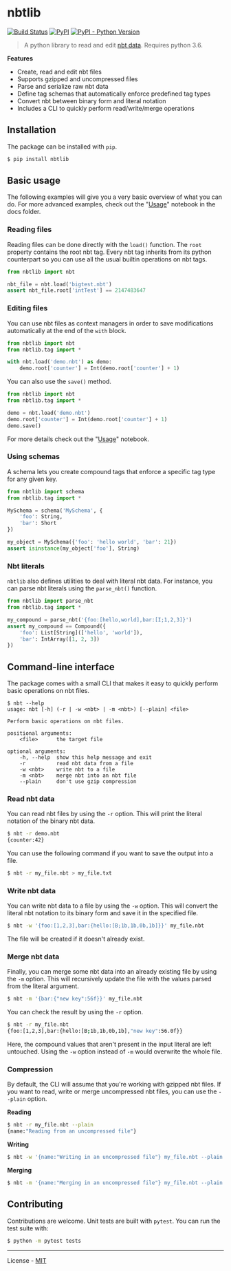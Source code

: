 # nbtlib

[![Build Status](https://travis-ci.org/vberlier/nbtlib.svg?branch=master)](https://travis-ci.org/vberlier/nbtlib)
[![PyPI](https://img.shields.io/pypi/v/nbtlib.svg)](https://pypi.org/project/nbtlib/)
[![PyPI - Python Version](https://img.shields.io/pypi/pyversions/nbtlib.svg)](https://pypi.org/project/nbtlib/)

> A python library to read and edit [nbt data](http://wiki.vg/NBT). Requires
python 3.6.

**Features**

- Create, read and edit nbt files
- Supports gzipped and uncompressed files
- Parse and serialize raw nbt data
- Define tag schemas that automatically enforce predefined tag types
- Convert nbt between binary form and literal notation
- Includes a CLI to quickly perform read/write/merge operations

## Installation

The package can be installed with `pip`.

```bash
$ pip install nbtlib
```

## Basic usage

The following examples will give you a very basic overview of what you
can do. For more advanced examples, check out the
"[Usage](https://github.com/vberlier/nbtlib/blob/master/docs/Usage.ipynb)"
notebook in the docs folder.

### Reading files

Reading files can be done directly with the `load()` function. The
`root` property contains the root nbt tag. Every nbt tag inherits from
its python counterpart so you can use all the usual builtin operations
on nbt tags.

```python
from nbtlib import nbt

nbt_file = nbt.load('bigtest.nbt')
assert nbt_file.root['intTest'] == 2147483647
```

### Editing files

You can use nbt files as context managers in order to save modifications
automatically at the end of the `with` block.

```python
from nbtlib import nbt
from nbtlib.tag import *

with nbt.load('demo.nbt') as demo:
    demo.root['counter'] = Int(demo.root['counter'] + 1)
```

You can also use the `save()` method.

```python
from nbtlib import nbt
from nbtlib.tag import *

demo = nbt.load('demo.nbt')
demo.root['counter'] = Int(demo.root['counter'] + 1)
demo.save()
```

For more details check out the "[Usage](https://github.com/vberlier/nbtlib/blob/master/docs/Usage.ipynb)"
notebook.

### Using schemas

A schema lets you create compound tags that enforce a specific tag type
for any given key.

```python
from nbtlib import schema
from nbtlib.tag import *

MySchema = schema('MySchema', {
    'foo': String,
    'bar': Short
})

my_object = MySchema({'foo': 'hello world', 'bar': 21})
assert isinstance(my_object['foo'], String)
```

### Nbt literals

`nbtlib` also defines utilities to deal with literal nbt data. For
instance, you can parse nbt literals using the `parse_nbt()` function.

```python
from nbtlib import parse_nbt
from nbtlib.tag import *

my_compound = parse_nbt('{foo:[hello,world],bar:[I;1,2,3]}')
assert my_compound == Compound({
    'foo': List[String](['hello', 'world']),
    'bar': IntArray([1, 2, 3])
})
```

## Command-line interface

The package comes with a small CLI that makes it easy to quickly perform
basic operations on nbt files.

```
$ nbt --help
usage: nbt [-h] (-r | -w <nbt> | -m <nbt>) [--plain] <file>

Perform basic operations on nbt files.

positional arguments:
    <file>      the target file

optional arguments:
    -h, --help  show this help message and exit
    -r          read nbt data from a file
    -w <nbt>    write nbt to a file
    -m <nbt>    merge nbt into an nbt file
    --plain     don't use gzip compression
```

### Read nbt data

You can read nbt files by using the `-r` option. This will print the
literal notation of the binary nbt data.

```bash
$ nbt -r demo.nbt
{counter:42}
```

You can use the following command if you want to save the output into a
file.

```bash
$ nbt -r my_file.nbt > my_file.txt
```

### Write nbt data

You can write nbt data to a file by using the `-w` option. This will
convert the literal nbt notation to its binary form and save it in the
specified file.

```bash
$ nbt -w '{foo:[1,2,3],bar:{hello:[B;1b,1b,0b,1b]}}' my_file.nbt
```

The file will be created if it doesn't already exist.

### Merge nbt data

Finally, you can merge some nbt data into an already existing file by
using the `-m` option. This will recursively update the file with
the values parsed from the literal argument.

```bash
$ nbt -m '{bar:{"new key":56f}}' my_file.nbt
```

You can check the result by using the `-r` option.

```bash
$ nbt -r my_file.nbt
{foo:[1,2,3],bar:{hello:[B;1b,1b,0b,1b],"new key":56.0f}}
```

Here, the compound values that aren't present in the input literal are
left untouched. Using the `-w` option instead of `-m` would
overwrite the whole file.

### Compression

By default, the CLI will assume that you're working with gzipped nbt
files. If you want to read, write or merge uncompressed nbt files, you
can use the `--plain` option.

**Reading**

```bash
$ nbt -r my_file.nbt --plain
{name:"Reading from an uncompressed file"}
```

**Writing**

```bash
$ nbt -w '{name:"Writing in an uncompressed file"} my_file.nbt --plain
```

**Merging**

```bash
$ nbt -m '{name:"Merging in an uncompressed file"} my_file.nbt --plain
```

## Contributing

Contributions are welcome. Unit tests are built with `pytest`. You can
run the test suite with:

```bash
$ python -m pytest tests
```

----

License - [MIT](https://github.com/vberlier/nbtlib/blob/master/LICENSE)
